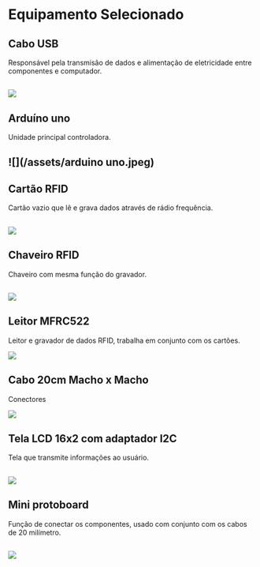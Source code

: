 # Equipamento Selecionado

## Cabo USB

Responsável pela transmisão de dados e alimentação de eletricidade entre componentes e computador.

## ![](/assets/usb.jpeg)

## Arduíno uno

Unidade principal controladora.

## ![](/assets/arduino uno.jpeg)

## Cartão RFID

Cartão vazio que lê e grava dados através de rádio frequência.

## ![](/assets/cartao-rfid.jpeg)

## Chaveiro RFID

Chaveiro com mesma função do gravador.

## ![](/assets/chaveiro-rfid.jpeg)

## Leitor MFRC522

Leitor e gravador de dados RFID, trabalha em conjunto com os cartões.

![](/assets/leitor-MFRC522.jpeg)

## Cabo 20cm Macho x Macho

Conectores

![](/assets/cabo-20mm-maxomaxo.jpeg)

## Tela LCD 16x2 com adaptador I2C

Tela que transmite informações ao usuário.

## ![](/assets/lcd-16x2-adaptador-i2c.jpeg)

## Mini protoboard

Função de conectar os componentes, usado com conjunto com os cabos de 20 milímetro.

## ![](/assets/mini-protoboard.jpeg)



